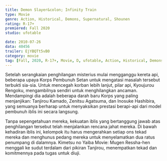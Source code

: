 ```yaml
---
title: Demon Slayer&colon; Infinity Train
type: Movie
genre: Action, Historical, Demons, Supernatural, Shounen
rating: R-17+
premiered: Fall 2020
studio: ufotable

date: 2010-07-26
data: 40456
trailer: EjYBQTt5vB0
category: movie
tag: [Fall, 2020, R-17+, Movie, D, ufotable, Action, Historical, Demons, Supernatural, Shounen]
---
```

Setelah serangkaian penghilangan misterius mulai mengganggu kereta api, beberapa upaya Korps Pembunuh Setan untuk mengatasi masalah tersebut terbukti sia-sia. Untuk mencegah korban lebih lanjut, pilar api, Kyoujurou Rengoku, mengambilnya sendiri untuk menghilangkan ancaman. Mendampingi dia adalah beberapa darah baru Korps yang paling menjanjikan: Tanjirou Kamado, Zenitsu Agatsuma, dan Inosuke Hashibira, yang semuanya berharap untuk menyaksikan prestasi berapi-api dari model pembunuh iblis ini secara langsung.

Tanpa sepengetahuan mereka, kekuatan iblis yang bertanggung jawab atas penghilangan tersebut telah menjalankan rencana jahat mereka. Di bawah kehadiran iblis ini, kelompok itu harus mengerahkan setiap ons tekad mereka dan menghunus pedang mereka untuk menyelamatkan dua ratus penumpang di dalamnya. Kimetsu no Yaiba Movie: Mugen Ressha-hen menggali ke sudut terdalam dari pikiran Tanjirou, menempatkan tekad dan komitmennya pada tugas untuk diuji.
